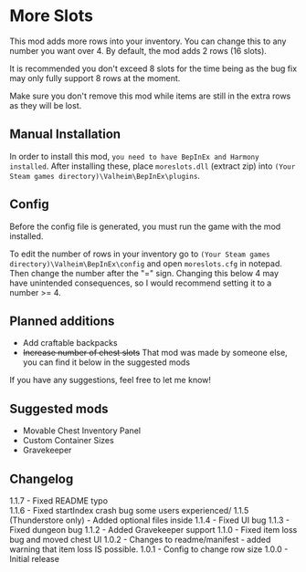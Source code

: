 # More Slots
This mod adds more rows into your inventory. You can change this to any number you want over 4. By default, the mod adds 2 rows (16 slots).

It is recommended you don't exceed 8 slots for the time being as the bug fix may only fully support 8 rows at the moment.

Make sure you don't remove this mod while items are still in the extra rows as they will be lost.


## Manual Installation
In order to install this mod, `you need to have BepInEx and Harmony installed`. After installing these, place `moreslots.dll` (extract zip) into `(Your Steam games directory)\Valheim\BepInEx\plugins`.

## Config
Before the config file is generated, you must run the game with the mod installed.

To edit the number of rows in your inventory go to `(Your Steam games directory)\Valheim\BepInEx\config` and open `moreslots.cfg` in notepad. Then change the number after the "=" sign. Changing this below 4 may have unintended consequences, so I would recommend setting it to a number >= 4.

## Planned additions
- Add craftable backpacks
- ~~Increase number of chest slots~~ That mod was made by someone else, you can find it below in the suggested mods

If you have any suggestions, feel free to let me know!

## Suggested mods
- Movable Chest Inventory Panel﻿
- Custom Container Sizes
- Gravekeeper

## Changelog
1.1.7 - Fixed README typo\
1.1.6 - Fixed startIndex crash bug some users experienced/
1.1.5 (Thunderstore only) - Added optional files inside
1.1.4 - Fixed UI bug
1.1.3 - Fixed dungeon bug
1.1.2 - Added Gravekeeper support
1.1.0 - Fixed item loss bug and moved chest UI
1.0.2 - Changes to readme/manifest - added warning that item loss IS possible.
1.0.1 - Config to change row size
1.0.0 - Initial release
